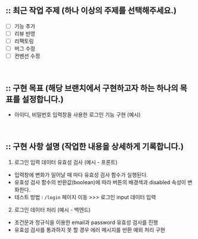 ## :: 최근 작업 주제 (하나 이상의 주제를 선택해주세요.)

- [ ] 기능 추가
- [ ] 리뷰 반영
- [ ] 리팩토링
- [ ] 버그 수정
- [ ] 컨벤션 수정

<br />

## :: 구현 목표 (해당 브랜치에서 구현하고자 하는 하나의 목표를 설정합니다.)

- 아이디, 비밀번호 입력창을 사용한 로그인 기능 구현 (예시)

<br />

## :: 구현 사항 설명 (작업한 내용을 상세하게 기록합니다.)

1. 로그인 입력 데이터 유효성 검사 (예시 - 프론트)

- 입력창에 변화가 일어날 때 마다 유효성 검사 함수가 실행된다.
- 유효성 검사 함수의 반환값(boolean)에 따라 버튼의 배경색과 disabled 속성이 변화한다.
- 테스트 방법 : `/login` 페이지 이동 >>> 로그인 input 데이터 입력

2. 로그인 데이터 처리 (예시 - 백엔드)

- 조건문과 정규식을 이용한 email과 password 유효성 검사를 진행
- 유효섬 검사를 통과하지 못 할 경우 에러 메시지를 반환 예외 처리 구현

<br />
